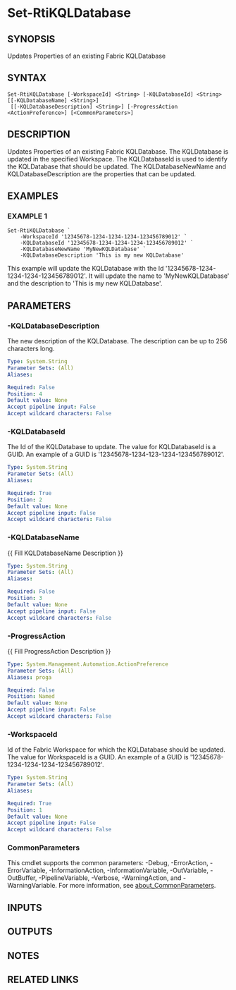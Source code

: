 # Set-RtiKQLDatabase

## SYNOPSIS
Updates Properties of an existing Fabric KQLDatabase

## SYNTAX

```
Set-RtiKQLDatabase [-WorkspaceId] <String> [-KQLDatabaseId] <String> [[-KQLDatabaseName] <String>]
 [[-KQLDatabaseDescription] <String>] [-ProgressAction <ActionPreference>] [<CommonParameters>]
```

## DESCRIPTION
Updates Properties of an existing Fabric KQLDatabase.
The KQLDatabase is updated 
in the specified Workspace.
The KQLDatabaseId is used to identify the KQLDatabase
that should be updated.
The KQLDatabaseNewName and KQLDatabaseDescription are the 
properties that can be updated.

## EXAMPLES

### EXAMPLE 1
```
Set-RtiKQLDatabase `
    -WorkspaceId '12345678-1234-1234-1234-123456789012' `
    -KQLDatabaseId '12345678-1234-1234-1234-123456789012' `
    -KQLDatabaseNewName 'MyNewKQLDatabase' `
    -KQLDatabaseDescription 'This is my new KQLDatabase'
```

This example will update the KQLDatabase with the Id '12345678-1234-1234-1234-123456789012'.
It will update the name to 'MyNewKQLDatabase' and the description to 'This is my new KQLDatabase'.

## PARAMETERS

### -KQLDatabaseDescription
The new description of the KQLDatabase.
The description can be up to 256 characters long.

```yaml
Type: System.String
Parameter Sets: (All)
Aliases:

Required: False
Position: 4
Default value: None
Accept pipeline input: False
Accept wildcard characters: False
```

### -KQLDatabaseId
The Id of the KQLDatabase to update.
The value for KQLDatabaseId is a GUID. 
An example of a GUID is '12345678-1234-123-1234-123456789012'.

```yaml
Type: System.String
Parameter Sets: (All)
Aliases:

Required: True
Position: 2
Default value: None
Accept pipeline input: False
Accept wildcard characters: False
```

### -KQLDatabaseName
{{ Fill KQLDatabaseName Description }}

```yaml
Type: System.String
Parameter Sets: (All)
Aliases:

Required: False
Position: 3
Default value: None
Accept pipeline input: False
Accept wildcard characters: False
```

### -ProgressAction
{{ Fill ProgressAction Description }}

```yaml
Type: System.Management.Automation.ActionPreference
Parameter Sets: (All)
Aliases: proga

Required: False
Position: Named
Default value: None
Accept pipeline input: False
Accept wildcard characters: False
```

### -WorkspaceId
Id of the Fabric Workspace for which the KQLDatabase should be updated.
The value for WorkspaceId is a GUID. 
An example of a GUID is '12345678-1234-1234-1234-123456789012'.

```yaml
Type: System.String
Parameter Sets: (All)
Aliases:

Required: True
Position: 1
Default value: None
Accept pipeline input: False
Accept wildcard characters: False
```

### CommonParameters
This cmdlet supports the common parameters: -Debug, -ErrorAction, -ErrorVariable, -InformationAction, -InformationVariable, -OutVariable, -OutBuffer, -PipelineVariable, -Verbose, -WarningAction, and -WarningVariable. For more information, see [about_CommonParameters](http://go.microsoft.com/fwlink/?LinkID=113216).

## INPUTS

## OUTPUTS

## NOTES

## RELATED LINKS

